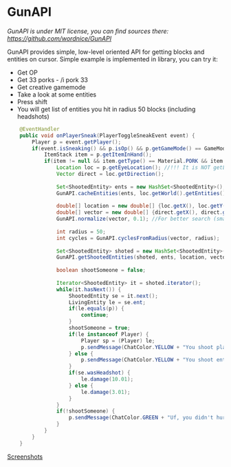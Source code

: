  GunAPI
========

*GunAPI is under MIT license, you can find sources there: https://github.com/wordnice/GunAPI*

GunAPI provides simple, low-level oriented API for getting blocks and entities on cursor. Simple example is implemented in library, you can try it:

* Get OP
* Get 33 porks - /i pork 33
* Get creative gamemode
* Take a look at some entities
* Press shift
* You will get list of entities you hit in radius 50 blocks (including headshots)

```java
	@EventHandler
	public void onPlayerSneak(PlayerToggleSneakEvent event) {
		Player p = event.getPlayer();
		if(event.isSneaking() && p.isOp() && p.getGameMode() == GameMode.CREATIVE) {
			ItemStack item = p.getItemInHand();
			if(item != null && item.getType() == Material.PORK && item.getAmount() == 33) {
				Location loc = p.getEyeLocation(); //!!! It is NOT getLocation()
				Vector direct = loc.getDirection();
				
				Set<ShootedEntity> ents = new HashSet<ShootedEntity>(); //There will be cached all living entities from world
				GunAPI.cacheEntities(ents, loc.getWorld().getEntities());
				
				double[] location = new double[] {loc.getX(), loc.getY(), loc.getZ()}; //double[3] location
				double[] vector = new double[] {direct.getX(), direct.getY(), direct.getZ()}; //double[3] direction
				GunAPI.normalize(vector, 0.1); //For better search (smaller = better)
				
				int radius = 50;
				int cycles = GunAPI.cyclesFromRadius(vector, radius);
				
				Set<ShootedEntity> shoted = new HashSet<ShootedEntity>(); //There will be saved shoted entities
				GunAPI.getShootedEntities(shoted, ents, location, vector, cycles);
				
				boolean shootSomeone = false;
				
				Iterator<ShootedEntity> it = shoted.iterator();
				while(it.hasNext()) {
					ShootedEntity se = it.next();
					LivingEntity le = se.ent;
					if(le.equals(p)) {
						continue;
					}
					shootSomeone = true;
					if(le instanceof Player) {
						Player sp = (Player) le;
						p.sendMessage(ChatColor.YELLOW + "You shoot player " + sp.getName() + ", headshot: " + se.wasHeadshot);
					} else {
						p.sendMessage(ChatColor.YELLOW + "You shoot entity " + le.getType().toString() + ", headshot: " + se.wasHeadshot);
					}
					if(se.wasHeadshot) {
						le.damage(10.01);
					} else {
						le.damage(3.01);
					}
				}
				if(!shootSomeone) {
					p.sendMessage(ChatColor.GREEN + "Uf, you didn't hurt anyone!");
				}
			}
		}
	}

```


[Screenshots](/screenshots/)
